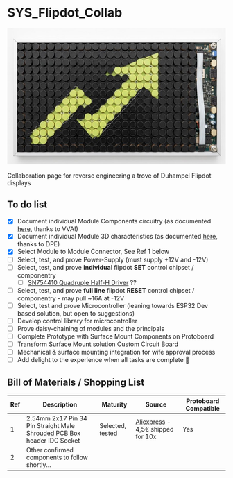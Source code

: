 # SYS_Flipdot_Collab
![Screenshot of a comment on a GitHub image flipdog.](https://github.com/DNicholai/SYS_Flipdot_Collab/blob/main/Assets/flipdot.jpg)

Collaboration page for reverse engineering a trove of Duhampel Flipdot displays

## To do list
- [x] Document individual Module Components circuitry (as documented [here](Assets/Schematic_Module-pastille_2025-06-01_VVA.pdf), thanks to VVA!)
- [x] Document  individual Module 3D characteristics (as documented [here](Assets/Assets/FlipDot_Module-Simplified_Interface_Drawing_DPE.pdf), thanks to DPE)
- [x] Select Module to Module Connector, See Ref 1 below
- [ ] Select, test, and prove Power-Supply (must supply +12V and -12V)
- [ ] Select, test, and prove **individua**l flipdot **SET** control chipset / componentry
  - [ ] [SN754410 Quadruple Half-H Driver](https://www.ti.com/lit/ds/symlink/sn754410.pdf) ??
- [ ] Select, test, and prove **full line** flipdot **RESET** control chipset / componentry - may pull ~16A at -12V
- [ ] Select, test and prove Microcontroller (leaning towards ESP32 Dev based solution, but open to suggestions)
- [ ] Develop control library for microcontroller 
- [ ] Prove daisy-chaining of modules and the principals
- [ ] Complete Prototype with Surface Mount Components on Protoboard
- [ ] Transform Surface Mount solution Custom Circuit Board
- [ ] Mechanical & surface mounting integration for wife approval process
- [ ] Add delight to the experience when all tasks are complete :tada:

## Bill of Materials / Shopping List
| Ref | Description | Maturity | Source | Protoboard Compatible |
| --- | --- | --- | --- | --- |
| 1 | 2.54mm 2x17 Pin 34 Pin Straight Male Shrouded PCB Box header IDC Socket | Selected, tested | [Aliexpress](https://fr.aliexpress.com/item/1005002763733694.html?spm=a2g0o.order_list.order_list_main.11.3d971802Kre3jq&gatewayAdapt=glo2fra) - 4,5€ shipped for 10x  | Yes |
| 2 | Other confirmed components to follow shortly... |

